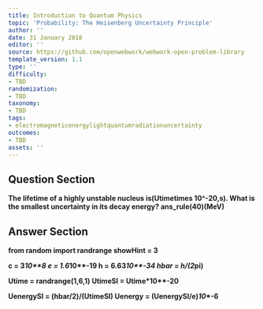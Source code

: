 ```yaml
---
title: Introduction to Quantum Physics
topic: 'Probability: The Heisenberg Uncertainty Principle'
author: ''
date: 31 January 2018
editor: ''
source: https://github.com/openwebwork/webwork-open-problem-library
template_version: 1.1
type: ''
difficulty:
- TBD
randomization:
- TBD
taxonomy:
- TBD
tags:
- electromagneticenergylightquantumradiationuncertainty
outcomes:
- TBD
assets: ''
---
```


## Question Section 

<b>
The lifetime of a highly unstable nucleus is(Utimetimes 10^-20,s). What is the smallest uncertainty in its decay energy?
ans_rule(40)(MeV)



## Answer Section

from random import randrange
showHint = 3

c = 3*10**8
e = 1.6*10**-19
h = 6.63*10**-34
hbar = h/(2*pi)

Utime = randrange(1,6,1)
UtimeSI = Utime*10**-20

UenergySI = (hbar/2)/(UtimeSI)
Uenergy = (UenergySI/e)*10**-6